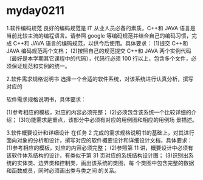 # myday0211
1.软件编码规范
良好的编码规范是 IT 从业人员必备的素质，C++和 JAVA 语言是当前比较主流的编程语言。请参照 google 等编码规范并结合自己的编码习惯，完成 C++和 JAVA 语言的编码规范，以供今后使用。具体要求：
(1)提交 C++和 JAVA 编码规范两个文档；
(2)按照自己的规范提交 C++和 JAVA 两个实例代码（最好是本学期其它课程中的代码），代码行必须 100 行以上，包含多个文件，必须保证规范和实例的统一。

2.软件需求规格说明书
选择一个合适的软件系统，对该系统进行认真分析，撰写对应的

软件需求规格说明书，具体要求：

(1)参考相应的模板，对应的内容必须完整；
(2)必须包含该系统一个比较详细的介绍；
(3)功能需求是重点，该部分中必须有对应的用例图和相应的用例场 景描述。

3.软件概要设计和详细设计
在任务 2 完成的需求规格说明书的基础上，对其进行面向对象的分析和设计，撰写对应的软件概要设计和详细设计文档，具体要求：
(1)参考相应的模板，对应的内容必须完整；
(2)参照第 11 讲，概要设计中必须有该软件体系结构的设计，有类似于第 31 页对应的系统结构设计图；
(3)识别出系统的实体类、边界类和控制类，画出该系统的类图，每 个类图中包含完整的数据和函数成员，同时必须画出类与类之间 的关系。
